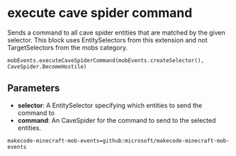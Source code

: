 # execute cave spider command

Sends a command to all cave spider entities that are matched by the given selector. This
block uses EntitySelectors from this extension and not TargetSelectors from the mobs
category.

```sig
mobEvents.executeCaveSpiderCommand(mobEvents.createSelector(), CaveSpider.BecomeHostile)
```

## Parameters

* **selector**: A EntitySelector specifying which entities to send the command to
* **command**: An CaveSpider for the command to send to the selected entities.

```package
makecode-minecraft-mob-events=github:microsoft/makecode-minecraft-mob-events
```
